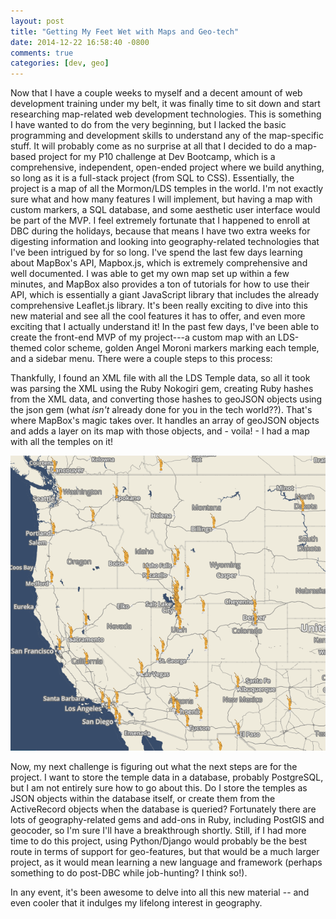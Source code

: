 ```yaml
---
layout: post
title: "Getting My Feet Wet with Maps and Geo-tech"
date: 2014-12-22 16:58:40 -0800
comments: true
categories: [dev, geo]
---
```


Now that I have a couple weeks to myself and a decent amount of web development training under my belt, it was finally time to sit down and start researching map-related web development technologies. This is something I have wanted to do from the very beginning, but I lacked the basic programming and development skills to understand any of the map-specific stuff. It will probably come as no surprise at all that I decided to do a map-based project for my P10 challenge at Dev Bootcamp, which is a comprehensive, independent, open-ended project where we build anything, so long as it is a full-stack project (from SQL to CSS). Essentially, the project is a map of all the Mormon/LDS temples in the world. I'm not exactly sure what and how many features I will implement, but having a map with custom markers, a SQL database, and some aesthetic user interface would be part of the MVP. I feel extremely fortunate that I happened to enroll at DBC during the holidays, because that means I have two extra weeks for digesting information and looking into geography-related technologies that I've been intrigued by for so long. I've spend the last few days learning about MapBox's API, Mapbox.js, which is extremely comprehensive and well documented. I was able to get my own map set up within a few minutes, and MapBox also provides a ton of tutorials for how to use their API, which is essentially a giant JavaScript library that includes the already comprehensive Leaflet.js library. It's been really exciting to dive into this new material and see all the cool features it has to offer, and even more exciting that I actually understand it! In the past few days, I've been able to create the front-end MVP of my project---a custom map with an LDS-themed color scheme, golden Angel Moroni markers marking each temple, and a sidebar menu. There were a couple steps to this process:

Thankfully, I found an XML file with all the LDS Temple data, so all it took was parsing the XML using the Ruby Nokogiri gem, creating Ruby hashes from the XML data, and converting those hashes to geoJSON objects using the json gem (what *isn't* already done for you in the tech world??). That's where MapBox's magic takes over. It handles an array of geoJSON objects and adds a layer on its map with those objects, and - voila! - I had a map with all the temples on it!

![MormonMapper](/images/MMpreview.png)

Now, my next challenge is figuring out what the next steps are for the project. I want to store the temple data in a database, probably PostgreSQL, but I am not entirely sure how to go about this. Do I store the temples as JSON objects within the database itself, or create them from the ActiveRecord objects when the database is queried? Fortunately there are lots of geography-related gems and add-ons in Ruby, including PostGIS and geocoder, so I'm sure I'll have a breakthrough shortly. Still, if I had more time to do this project, using Python/Django would probably be the best route in terms of support for geo-features, but that would be a much larger project, as it would mean learning a new language and framework (perhaps something to do post-DBC while job-hunting? I think so!).

 In any event, it's been awesome to delve into all this new material -- and even cooler that it indulges my lifelong interest in geography.
